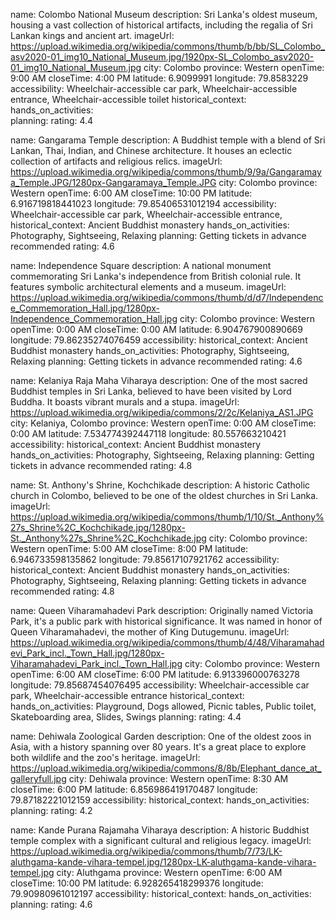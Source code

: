 name: Colombo National Museum
description: Sri Lanka's oldest museum, housing a vast collection of historical artifacts, including the regalia of Sri Lankan kings and ancient art.
imageUrl: https://upload.wikimedia.org/wikipedia/commons/thumb/b/bb/SL_Colombo_asv2020-01_img10_National_Museum.jpg/1920px-SL_Colombo_asv2020-01_img10_National_Museum.jpg
city: Colombo
province: Western
openTime: 9:00 AM
closeTime: 4:00 PM
latitude: 6.9099991
longitude: 79.8583229
accessibility: Wheelchair-accessible car park, Wheelchair-accessible entrance, Wheelchair-accessible toilet
historical_context: 
hands_on_activities:  
planning: 
rating: 4.4

name: Gangarama Temple
description: A Buddhist temple with a blend of Sri Lankan, Thai, Indian, and Chinese architecture. It houses an eclectic collection of artifacts and religious relics.
imageUrl: https://upload.wikimedia.org/wikipedia/commons/thumb/9/9a/Gangaramaya_Temple.JPG/1280px-Gangaramaya_Temple.JPG
city: Colombo
province: Western
openTime: 6:00 AM
closeTime: 10:00 PM
latitude: 6.916719818441023
longitude: 79.85406531012194
accessibility: Wheelchair-accessible car park, Wheelchair-accessible entrance,
historical_context: Ancient Buddhist monastery
hands_on_activities: Photography, Sightseeing, Relaxing
planning: Getting tickets in advance recommended
rating: 4.6

name: Independence Square
description: A national monument commemorating Sri Lanka's independence from British colonial rule. It features symbolic architectural elements and a museum.
imageUrl: https://upload.wikimedia.org/wikipedia/commons/thumb/d/d7/Independence_Commemoration_Hall.jpg/1280px-Independence_Commemoration_Hall.jpg
city: Colombo
province: Western
openTime: 0:00 AM
closeTime: 0:00 AM
latitude: 6.904767900890669
longitude: 79.86235274076459
accessibility: 
historical_context: Ancient Buddhist monastery
hands_on_activities: Photography, Sightseeing, Relaxing
planning: Getting tickets in advance recommended
rating: 4.6

name: Kelaniya Raja Maha Viharaya
description: One of the most sacred Buddhist temples in Sri Lanka, believed to have been visited by Lord Buddha. It boasts vibrant murals and a stupa.
imageUrl: https://upload.wikimedia.org/wikipedia/commons/2/2c/Kelaniya_AS1.JPG
city: Kelaniya, Colombo
province: Western
openTime: 0:00 AM
closeTime: 0:00 AM
latitude: 7.534774392447118
longitude: 80.557663210421
accessibility: 
historical_context: Ancient Buddhist monastery
hands_on_activities: Photography, Sightseeing, Relaxing
planning: Getting tickets in advance recommended
rating: 4.8

name: St. Anthony's Shrine, Kochchikade
description: A historic Catholic church in Colombo, believed to be one of the oldest churches in Sri Lanka.
imageUrl: https://upload.wikimedia.org/wikipedia/commons/thumb/1/10/St._Anthony%27s_Shrine%2C_Kochchikade.jpg/1280px-St._Anthony%27s_Shrine%2C_Kochchikade.jpg
city: Colombo
province: Western
openTime: 5:00 AM
closeTime: 8:00 PM
latitude: 6.946733598135862
longitude: 79.85617107921762
accessibility: 
historical_context: Ancient Buddhist monastery
hands_on_activities: Photography, Sightseeing, Relaxing
planning: Getting tickets in advance recommended
rating: 4.8

name: Queen Viharamahadevi Park
description: Originally named Victoria Park, it's a public park with historical significance. It was named in honor of Queen Viharamahadevi, the mother of King Dutugemunu.
imageUrl: https://upload.wikimedia.org/wikipedia/commons/thumb/4/48/Viharamahadevi_Park_incl._Town_Hall.jpg/1280px-Viharamahadevi_Park_incl._Town_Hall.jpg
city: Colombo
province: Western
openTime: 6:00 AM
closeTime: 6:00 PM
latitude: 6.913396000763278
longitude: 79.85687454076495
accessibility: Wheelchair-accessible car park, Wheelchair-accessible entrance
historical_context: 
hands_on_activities: Playground, Dogs allowed, Picnic tables, Public toilet, Skateboarding area, Slides, Swings
planning: 
rating: 4.4

name: Dehiwala Zoological Garden
description: One of the oldest zoos in Asia, with a history spanning over 80 years. It's a great place to explore both wildlife and the zoo's heritage.
imageUrl: https://upload.wikimedia.org/wikipedia/commons/8/8b/Elephant_dance_at_galleryfull.jpg
city: Dehiwala
province: Western
openTime: 8:30 AM
closeTime: 6:00 PM
latitude: 6.856986419170487
longitude: 79.87182221012159
accessibility: 
historical_context: 
hands_on_activities: 
planning: 
rating: 4.2

name: Kande Purana Rajamaha Viharaya
description: A historic Buddhist temple complex with a significant cultural and religious legacy.
imageUrl: https://upload.wikimedia.org/wikipedia/commons/thumb/7/73/LK-aluthgama-kande-vihara-tempel.jpg/1280px-LK-aluthgama-kande-vihara-tempel.jpg
city: Aluthgama
province: Western
openTime: 6:00 AM
closeTime: 10:00 PM
latitude: 6.928265418299376
longitude: 79.90980961012197
accessibility: 
historical_context: 
hands_on_activities: 
planning: 
rating: 4.6